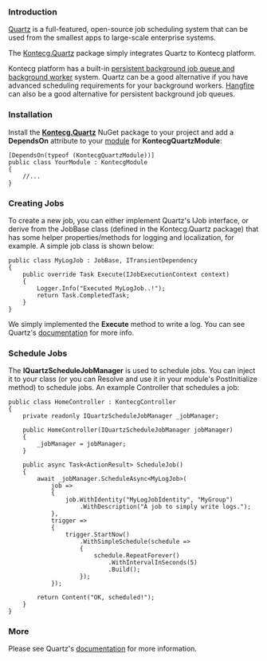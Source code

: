 ### Introduction

[Quartz](http://www.quartz-scheduler.net/) is a full-featured, open-source job scheduling system that can be used from the smallest apps to large-scale enterprise systems.

The [Kontecg.Quartz](https://www.nuget.org/packages/Kontecg.Quartz) package simply integrates Quartz to Kontecg platform.

Kontecg platform has a built-in [persistent background job queue and
background worker](Background-Jobs-And-Workers.md) system. Quartz can
be a good alternative if you have advanced scheduling requirements for
your background workers. [Hangfire](Hangfire-Integration.md) can also
be a good alternative for persistent background job queues.

### Installation

Install the [**Kontecg.Quartz**](https://www.nuget.org/packages/Kontecg.Quartz)
NuGet package to your project and add a **DependsOn** attribute to your
[module](Module-System.md) for **KontecgQuartzModule**:

    [DependsOn(typeof (KontecgQuartzModule))]
    public class YourModule : KontecgModule
    {
        //...
    }

### Creating Jobs

To create a new job, you can either implement Quartz's IJob interface,
or derive from the JobBase class (defined in the Kontecg.Quartz package) that has
some helper properties/methods for logging and localization, for
example. A simple job class is shown below:

    public class MyLogJob : JobBase, ITransientDependency
    {
        public override Task Execute(IJobExecutionContext context)
        {
            Logger.Info("Executed MyLogJob..!");
            return Task.CompletedTask;
        }
    }

We simply implemented the **Execute** method to write a log. You can see
Quartz's [documentation](http://www.quartz-scheduler.net/) for more info.

### Schedule Jobs

The **IQuartzScheduleJobManager** is used to schedule jobs. You can inject
it to your class (or you can Resolve and use it in your module's
PostInitialize method) to schedule jobs. An example Controller that
schedules a job:

    public class HomeController : KontecgController
    {
        private readonly IQuartzScheduleJobManager _jobManager;
    
        public HomeController(IQuartzScheduleJobManager jobManager)
        {
            _jobManager = jobManager;
        }
            
        public async Task<ActionResult> ScheduleJob()
        {
            await _jobManager.ScheduleAsync<MyLogJob>(
                job =>
                {
                    job.WithIdentity("MyLogJobIdentity", "MyGroup")
                        .WithDescription("A job to simply write logs.");
                },
                trigger =>
                {
                    trigger.StartNow()
                        .WithSimpleSchedule(schedule =>
                        {
                            schedule.RepeatForever()
                                .WithIntervalInSeconds(5)
                                .Build();
                        });
                });
    
            return Content("OK, scheduled!");
        }
    }   

### More

Please see Quartz's [documentation](http://www.quartz-scheduler.net/) for more information.
